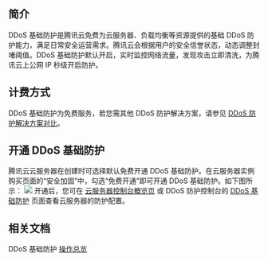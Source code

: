 ## 简介
DDoS 基础防护是腾讯云免费为云服务器、负载均衡等资源提供的基础 DDoS 防护能力，满足日常安全运营需求。腾讯云会根据用户的安全信誉状态，动态调整封堵阈值。DDoS 基础防护默认开启，实时监控网络流量，发现攻击立即清洗，为腾讯云上公网 IP 秒级开启防护。

## 计费方式
DDoS 基础防护为免费服务，若您需其他 DDoS 防护解决方案，请参见 [DDoS 防护解决方案对比](https://cloud.tencent.com/document/product/1020/44459)。

## 开通 DDoS 基础防护
腾讯云云服务器在创建时可选择默认免费开通 DDoS 基础防护。在云服务器实例购买页面的“安全加固”中，勾选“免费开通”即可开通 DDoS 基础防护。如下图所示：
![](https://main.qcloudimg.com/raw/bd794ba5e20c4fc7c882bb5a4d634100.png)
开通后，您可在 [云服务器控制台概览页](https://console.cloud.tencent.com/cvm/overview) 或 DDoS 防护控制台的 [DDoS 基础防护](https://console.cloud.tencent.com/ddos/ddos-basic) 页面查看云服务器的防护配置。


## 相关文档
DDoS 基础防护 [操作总览](https://cloud.tencent.com/document/product/1020/31632)


